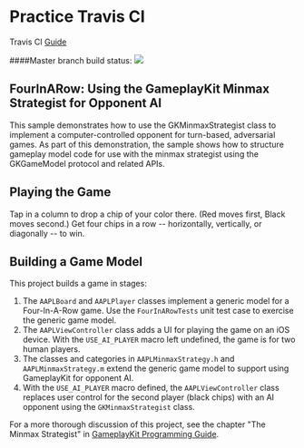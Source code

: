 # Practice Travis CI

Travis CI [Guide](https://www.raywenderlich.com/109418/travis-ci-tutorial)

####Master branch build status: 
![](https://travis-ci.org/rainbean/TravisExerice.svg?branch=master)

## FourInARow: Using the GameplayKit Minmax Strategist for Opponent AI

This sample demonstrates how to use the GKMinmaxStrategist class to implement a computer-controlled opponent for turn-based, adversarial games. As part of this demonstration, the sample shows how to structure gameplay model code for use with the minmax strategist using the GKGameModel protocol and related APIs.

## Playing the Game

Tap in a column to drop a chip of your color there. (Red moves first, Black moves second.) Get four chips in a row -- horizontally, vertically, or diagonally -- to win.

## Building a Game Model

This project builds a game in stages:
1. The `AAPLBoard` and `AAPLPlayer` classes implement a generic model for a Four-In-A-Row game. Use the `FourInARowTests` unit test case to exercise the generic game model.
2. The `AAPLViewController` class adds a UI for playing the game on an iOS device. With the `USE_AI_PLAYER` macro left undefined, the game is for two human players.
3. The classes and categories in `AAPLMinmaxStrategy.h` and `AAPLMinmaxStrategy.m` extend the generic game model to support using GameplayKit for opponent AI. 
4. With the `USE_AI_PLAYER` macro defined, the `AAPLViewController` class replaces user control for the second player (black chips) with an AI opponent using the `GKMinmaxStrategist` class.

For a more thorough discussion of this project, see the chapter "The Minmax Strategist" in [GameplayKit Programming Guide][1].

[1]: https://developer.apple.com/library/prerelease/ios/documentation/General/Conceptual/GameplayKit_Guide/index.html

